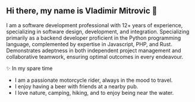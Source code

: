 ## Hi there, my name is Vladimir Mitrovic 👋

I am a software development professional with 12+ years of experience, specializing in software design, development, and integration. Specializing primarily as a backend developer proficient in the Python programming language, complemented by expertise in Javascript, PHP, and Rust. Demonstrates adeptness in both independent project management and collaborative teamwork, ensuring optimal outcomes in every endeavour.

✨ In my spare time
- I am a passionate motorcycle rider, always in the mood to travel.
- I enjoy having a beer with friends at a nearby pub.
- I love nature, camping, hiking, and to enjoy being near the water.
